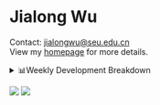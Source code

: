 #  Jialong Wu

Contact: jialongwu@seu.edu.cn<br>
View my [homepage](https://callanwu.github.io/) for more details.

<details><summary>📊Weekly Development Breakdown</summary>

<!--START_SECTION:waka-->

```txt
From: 21 August 2024 - To: 28 August 2024

Total Time: 2 hrs 41 mins

Python     1 hr 3 mins     ██████████░░░░░░░░░░░░░░░   39.51 %
Bash       44 mins         ███████░░░░░░░░░░░░░░░░░░   27.79 %
Other      37 mins         █████▓░░░░░░░░░░░░░░░░░░░   23.01 %
INI        7 mins          █▒░░░░░░░░░░░░░░░░░░░░░░░   04.89 %
JSON       6 mins          █░░░░░░░░░░░░░░░░░░░░░░░░   04.24 %
```

<!--END_SECTION:waka-->

[![wakatime](https://wakatime.com/badge/user/c6720b29-9431-4a60-bc9d-e1fb2b6bd65f.svg)](https://wakatime.com/@c6720b29-9431-4a60-bc9d-e1fb2b6bd65f)
</details>

[![](https://img.shields.io/badge/Google%20Scholar-4385FE.svg?&color=d6d6d6&style=flat-square&logo=google-scholar)](https://scholar.google.com/citations?user=6eg2m4YAAAAJ)
![](https://komarev.com/ghpvc/?username=callanwu)
